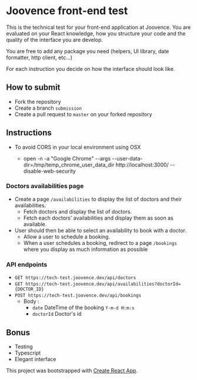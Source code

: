# Joovence front-end test

This is the technical test for your front-end application at Joovence. You are evaluated on your React knowledge, how you structure your code and the quality of the interface you are develop.

You are free to add any package you need (helpers, UI library, date formatter, http client, etc...)

For each instruction you decide on how the interface should look like.

## How to submit

- Fork the repository
- Create a branch `submission`
- Create a pull request to `master` on your forked repository

## Instructions

- To avoid CORS in your local environment using OSX

  - open -n -a "Google Chrome" --args --user-data-dir=/tmp/temp_chrome_user_data_dir http://localhost:3000/ --disable-web-security 

### Doctors availabilities page

- Create a page `/availabilities` to display the list of doctors and their availabilities.
  - Fetch doctors and display the list of doctors.
  - Fetch each doctors' availabilities and display them as soon as available.
- User should then be able to select an availability to book with a doctor.
  - Allow a user to schedule a booking.
  - When a user schedules a booking, redirect to a page `/bookings` where you display as much information as possible

### API endpoints

- `GET https://tech-test.joovence.dev/api/doctors`
- `GET https://tech-test.joovence.dev/api/availabilities?doctorId={DOCTOR_ID}`
- `POST https://tech-test.joovence.dev/api/bookings`
  - Body :
    - `date` DateTime of the booking `Y-m-d H:m:s`
    - `doctorId` Doctor's id

## Bonus

- Testing
- Typescript
- Elegant interface

This project was bootstrapped with [Create React App](https://github.com/facebook/create-react-app).
